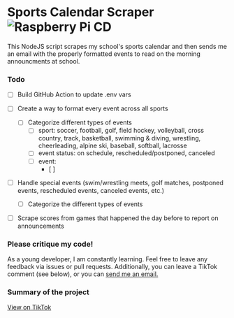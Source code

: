 # Sports Calendar Scraper ![Raspberry Pi CD](https://img.shields.io/github/workflow/status/Gbillington1/sports-calendar-scraper/Raspberry%20Pi%20CD)
This NodeJS script scrapes my school's sports calendar and then sends me an email with the properly formatted events to read on the morning announcments at school.

### Todo
- [ ] Build GitHub Action to update .env vars
- [ ] Create a way to format every event across all sports
  - [ ] Categorize different types of events
    - [ ] sport: soccer, football, golf, field hockey, volleyball, cross country, track, basketball, swimming & diving, wrestling, cheerleading, alpine ski, baseball, softball, lacrosse
    - [ ] event status: on schedule, rescheduled/postponed, canceled
    - [ ] event: 
      - [ ] 
- [ ] Handle special events (swim/wrestling meets, golf matches, postponed events, rescheduled events, canceled events, etc.)
  - [ ] Categorize the different types of events
- [ ] Scrape scores from games that happened the day before to report on announcements


### Please critique my code!
As a young developer, I am constantly learning. Feel free to leave any feedback via issues or pull requests. Additionally, you can leave a TikTok comment (see below), or you can [send me an email.](mailto:graham@grahambillington.com)

### Summary of the project
[View on TikTok](https://www.tiktok.com/@grahambillington/video/7059563461705174318?is_copy_url=1&is_from_webapp=v1)